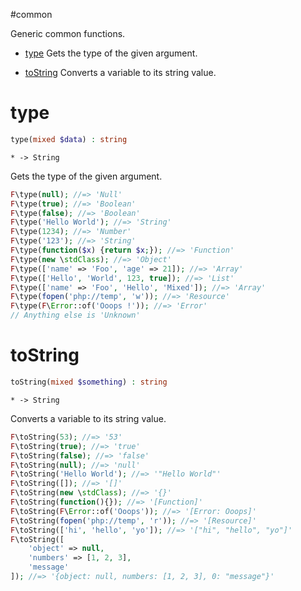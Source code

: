 #common

Generic common functions.

- [type](#type) Gets the type of the given argument.

- [toString](#tostring) Converts a variable to its string value.

# type

```php
type(mixed $data) : string
```

```
* -> String
```

Gets the type of the given argument.

```php
F\type(null); //=> 'Null'
F\type(true); //=> 'Boolean'
F\type(false); //=> 'Boolean'
F\type('Hello World'); //=> 'String'
F\type(1234); //=> 'Number'
F\type('123'); //=> 'String'
F\type(function($x) {return $x;}); //=> 'Function'
F\type(new \stdClass); //=> 'Object'
F\type(['name' => 'Foo', 'age' => 21]); //=> 'Array'
F\type(['Hello', 'World', 123, true]); //=> 'List'
F\type(['name' => 'Foo', 'Hello', 'Mixed']); //=> 'Array'
F\type(fopen('php://temp', 'w')); //=> 'Resource'
F\type(F\Error::of('Ooops !')); //=> 'Error'
// Anything else is 'Unknown'
```

# toString

```php
toString(mixed $something) : string
```

```
* -> String
```

Converts a variable to its string value.

```php
F\toString(53); //=> '53'
F\toString(true); //=> 'true'
F\toString(false); //=> 'false'
F\toString(null); //=> 'null'
F\toString('Hello World'); //=> '"Hello World"'
F\toString([]); //=> '[]'
F\toString(new \stdClass); //=> '{}'
F\toString(function(){}); //=> '[Function]'
F\toString(F\Error::of('Ooops')); //=> '[Error: Ooops]'
F\toString(fopen('php://temp', 'r')); //=> '[Resource]'
F\toString(['hi', 'hello', 'yo']); //=> '["hi", "hello", "yo"]'
F\toString([
    'object' => null,
    'numbers' => [1, 2, 3],
    'message'
]); //=> '{object: null, numbers: [1, 2, 3], 0: "message"}'
```

